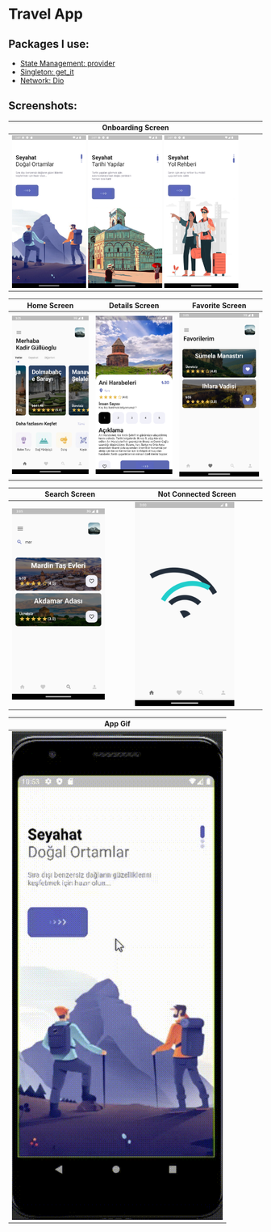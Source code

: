 # Travel App 
## Packages I use:

- [State Management: provider](https://pub.dev/packages/provider)
- [Singleton: get_it](https://pub.dev/packages/get_it)
- [Network: Dio](https://pub.dev/packages/dio)


## Screenshots:
|**Onboarding Screen** |
| -------------- | 
|<img src="https://github.com/kadirgulluoglu/TravelApp/blob/main/assets/screenshots/onboarding2.png" width=30%> <img src="https://github.com/kadirgulluoglu/TravelApp/blob/main/assets/screenshots/onboarding.png" width=30%> <img src="https://github.com/kadirgulluoglu/TravelApp/blob/main/assets/screenshots/onboarding1.png" width=30%>|


|**Home Screen** |**Details Screen**|**Favorite Screen**|
| -------------- | ----------------- | ----------------- |
|<img src="https://github.com/kadirgulluoglu/TravelApp/blob/main/assets/screenshots/home.png" width=100%>|<img src="https://github.com/kadirgulluoglu/TravelApp/blob/main/assets/screenshots/details.png" width=100%>|<img src="https://github.com/kadirgulluoglu/TravelApp/blob/main/assets/screenshots/favorite.png" width=100%%>|

|**Search Screen** |**Not Connected Screen**|
| ---------------- | ---------------------- |
|<img src="https://github.com/kadirgulluoglu/TravelApp/blob/main/assets/screenshots/search.png" width=80% >|<img src="https://github.com/kadirgulluoglu/TravelApp/blob/main/assets/screenshots/network.png" width=80% >|

| **App Gif**|
| ------------ |
|<img src="https://github.com/kadirgulluoglu/TravelApp/blob/main/assets/screenshots/TravelApp.gif" width=100% height=100%>|
